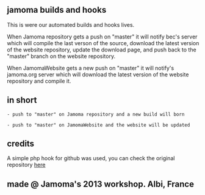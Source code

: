 ## jamoma builds and hooks

This is were our automated builds and hooks lives.

When Jamoma repository gets a push on "master" it will notify bec's server
which will compile the last verson of the source, download the latest version
of the website repository, update the download page, and push back to the
"master" branch on the website repository.


When JamomaWebsite gets a new push on "master" it will notify's jamoma.org server
which will download the latest version of the website repository and compile it.

## in short

	- push to "master" on Jamoma repository and a new build will born

	- push to "master" on JamomaWebsite and the website will be updated

## credits

A simple php hook for github was used, you can check the original repository [here](https://github.com/kwangchin/GitHubHook.git)





## made @ Jamoma's 2013 workshop. Albi, France